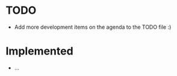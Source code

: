 TODO
====

* Add more development items on the agenda to the TODO file :)


Implemented
====

* ...
